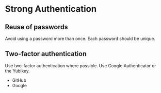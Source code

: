 # Strong Authentication

## Reuse of passwords
Avoid using a password more than once. Each password should be unique.

## Two-factor authentication

Use two-factor authentication where possible. Use Google Authenticator or the Yubikey.

- GitHub
- Google
